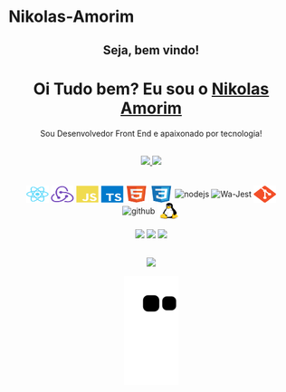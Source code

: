 # Nikolas-Amorim

<div align="center">
<h2> Seja, bem vindo!</h2>
<div>

  <h1 align="center">
    Oi Tudo bem? Eu sou o 
    <a href="https://www.linkedin.com/in/nikolasamorim/">Nikolas Amorim</a>
  </h1>

  <p align="center">
    Sou Desenvolvedor Front End e apaixonado por tecnologia!
  </p>

</div>
</br>

  <a href="https://github.com/nikolasamorim">
    <img height="150em" src="https://github-readme-stats.vercel.app/api?username=nikolasamorim&count_private=true&include_all_commits=true&show_icons=true&theme=dracula&hide_border=false&show_owner=true"/>
    <img height="150em" src="https://github-readme-stats.vercel.app/api/top-langs/?username=nikolasamorim&theme=dracula&hide_border=false&&layout=compact"/>
  </a>
</div>
 </div>
</br>

 <div align="center">
<div align="center" valign="top"><br>
  <img align="center" alt="React" height="30" width="40" src="https://raw.githubusercontent.com/devicons/devicon/master/icons/react/react-original.svg">
  <img align="center" alt="Redux" height="30" width="40" src="https://raw.githubusercontent.com/devicons/devicon/master/icons/redux/redux-original.svg">
  <img align="center" alt="Js" height="30" width="40" src="https://raw.githubusercontent.com/devicons/devicon/master/icons/javascript/javascript-plain.svg">
  <img align="center" alt="Js" height="30" width="40" src="https://raw.githubusercontent.com/devicons/devicon/master/icons/typescript/typescript-plain.svg">
  <img align="center" alt="HTML" height="30" width="40" src="https://raw.githubusercontent.com/devicons/devicon/master/icons/html5/html5-original.svg">
  <img align="center" alt="CSS" height="30" width="40" src="https://raw.githubusercontent.com/devicons/devicon/master/icons/css3/css3-original.svg">
  <img align="center" alt="nodejs" height="30" width="40" src="https://cdn.worldvectorlogo.com/logos/nodejs-icon.svg">
  <img align="center" alt="Wa-Jest" height="30" width="40" src="https://cdn.jsdelivr.net/gh/devicons/devicon/icons/jest/jest-plain.svg">
  <img align="center" alt="git" height="30" width="40" src="https://raw.githubusercontent.com/devicons/devicon/master/icons/git/git-original.svg">
  <img align="center" alt="github" height="35" width="35" src="/assets/GitHub.png">
  <img align="center" alt="linux" height="30" width="40" src="https://raw.githubusercontent.com/devicons/devicon/master/icons/linux/linux-original.svg">
</div><br>

<div align="center">
  <a href="https://www.instagram.com/nikolas.amorim/" target="_blank"><img src="https://img.shields.io/badge/-Instagram-%23E4405F?style=for-the-badge&logo=instagram&logoColor=white" target="_blank"></a>
  <a href="https://www.linkedin.com/in/nikolasamorim/" target="_blank"><img src="https://img.shields.io/badge/-LinkedIn-%230077B5?style=for-the-badge&logo=linkedin&logoColor=white" target="_blank"></a> 
  <a href="mailto:nikolasgabrielamorim@gmail.com"><img src="https://img.shields.io/badge/-Gmail-%23333?style=for-the-badge&logo=gmail&logoColor=white" target="_blank"></a>
</div>
</br>
<p align="center">   <img alingn="center" src="https://profile-counter.glitch.me/nikolasamorim/count.svg" /></p>

<div align="center">

![Snake animation](https://github.com/nikolasamorim/Nikolas-Amorim/blob/output/github-contribution-grid-snake.svg)
</div>

